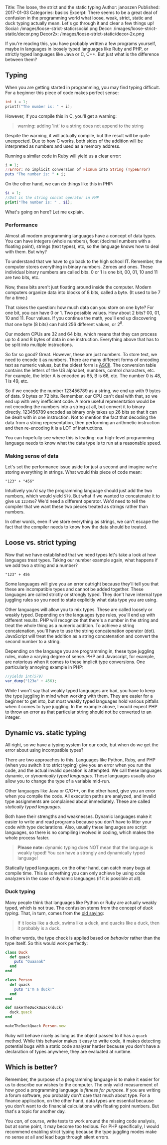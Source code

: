 Title:      The loose, the strict and the static typing
Author:     janoszen
Published:  2017-01-03
Categories: basics
Excerpt:    There seems to be a great deal of confusion in the programming world what loose, weak, strict, static and
            duck typing actually mean. Let's go through it and clear a few things up!
Social:     /images/loose-strict-static/social.png
Decor:      /images/loose-strict-static/decor.png
Decor2x:    /images/loose-strict-static/decor-2x.png

If you're reading this, you have probably written a few programs yourself, maybe in languages in loosely typed 
languages like Ruby and PHP, or strictly typed languages like Java or C, C++. But just what is the difference between
them?

## Typing

When you are getting started in programming, you may find typing difficult. For a beginner this piece of code makes 
perfect sense:

```c
int i = 1;
printf("The number is: " + i);
```

However, if you compile this in C, you'll get a warning: 

> warning: adding 'int' to a string does not append to the string

Despite the warning, it will actually compile, but the result will be quite unexpected. Due to how C works, both sides
of the addition will be interpreted as numbers and used as a memory address.

Running a similar code in Ruby will yield us a clear error:

```ruby
i = 1;
//Error: no implicit conversion of Fixnum into String (TypeError)
puts "The number is: " + i;
```

On the other hand, we can do things like this in PHP:

```php
$i = 1;
//Dot is the string concat operator in PHP
print("The number is: " . $i);
```

What's going on here? Let me explain.

### Performance

Almost all modern programming languages have a concept of data types. You can have integers (whole numbers), float 
(decimal numbers with a floating point), strings (text types), etc, so the language knows how to deal with them. But 
why? 

To understand that we have to go back to the high school IT. Remember, the computer stores everything in binary 
numbers. Zeroes and ones. These individual binary numbers are called bits. 0 or 1 is one bit, 00, 01, 10 and 11 are 
two bits, etc.

Now, these bits aren't just floating around inside the computer. Modern computers organize data into blocks of 8 
bits, called a byte. (It used to be 7 for a time.)

That raises the question: how much data can you store on one byte? For one bit, you can have 0 or 1. Two possible 
values. How about 2 bits? 00, 01, 10 and 11. Four values. If you continue the math, you'll end up discovering that 
one byte (8 bits) can hold 256 different values, or 2<sup>8</sup>.

Our modern CPUs are 32 and 64 bits, which means that they can process up to 4 and 8 bytes of data in one instruction.
Everything above that has to be split into multiple instructions.

So far so good? Great. However, these are just numbers. To store text, we need to encode it as numbers. There are 
many different forms of encoding text as numeric values, but the oldest form is
[ASCII](https://en.wikipedia.org/wiki/ASCII). The conversion table contains the letters of the US alphabet, numbers, 
control characters, etc. For example, the letter A is encoded as 65, B is 66, etc. The number 0 is 48, 1 is 49, etc.

So if we encode the number 123456789 as a string, we end up with 9 bytes of data. 9 bytes or 72 bits. Remember, our 
CPU can't deal with that, so we end up with very inefficient code. A more useful representation would be not encoding
the numbers into a string at all, but convert it to binary directly. 123456789 encoded as binary only takes up 26 
bits so that it can be dealt with in one instruction. Not to mention the fact that decoding the data from a string 
representation, then performing an arithmetic instruction and then re-encoding it is a LOT of instructions.

You can hopefully see where this is leading: our high-level programming language needs to know what the data
type is to run at a reasonable speed.

### Making sense of data

Let's set the performance issue aside for just a second and imagine we're storing everything in strings. What would 
this piece of code mean:

```
"123" + "456"
```

Intuitively you'd say the programming language should just add the two numbers, which would yield `579`. But what if 
we wanted to concatenate it to give us `123456`? We'd need a different operator. We'd need to tell the compiler that 
we want these two pieces treated as strings rather than numbers.

In other words, even if we store everything as strings, we can't escape the fact that the compiler needs to know how 
the data should be treated.

## Loose vs. strict typing

Now that we have established that we need types let's take a look at how languages treat types. Taking our number 
example again, what happens if we add two a string and a number?

```
"123" + 456
```

Some languages will give you an error outright because they'll tell you that these are incompatible types and cannot 
be added together. These languages are called strictly or strongly typed. They don't have internal type juggling rules 
so you need to state explicitly what data type you are using.

Other languages will allow you to mix types. These are called loosely or weakly typed. Depending on the languages type 
rules, you'll end up with different results. PHP will recognize that there's a number in the string and treat 
the whole thing as a numeric addition. To achieve a string concatenation, you'll have to use the string 
concatenation operator (dot). JavaScript will treat the addition as a string concatenation and convert the second 
number to a string.

Depending on the language you are programming in, these type juggling rules, make a varying degree of sense. PHP and 
Javascript, for example, are notorious when it comes to these implicit type conversions. One particularly annoying 
example in PHP:

```php
//yields int(579)
var_dump("123a" + 456);
```

While I won't say that weakly typed languages are bad, you have to keep the type juggling in mind when working with
them. They are easier for a beginner to get into, but most weakly typed languages hold various pitfalls when it comes to
type juggling. In the example above, I would expect PHP to throw an error as that particular string should not be
converted to an integer.

## Dynamic vs. static typing

All right, so we have a typing system for our code, but when do we get the error about using 
incompatible types?

There are two approaches to this. Languages like Python, Ruby, and PHP (when you switch it to strict typing) give you 
an error when you run the code, and the actual invalid operation is attempted. We call these languages dynamic, or 
*dynamically typed languages*. These languages usually also allow you to change the type of a variable mid-run.

Other languages like Java or C/C++, on the other hand, give you an error when you compile the code. All execution paths
are analyzed, and invalid type assignments are complained about immediately. These are called *statically typed 
languages*.

Both have their strengths and weaknesses. Dynamic languages make it easier to write and read programs because you 
don't have to litter your code with type declarations. Also, usually these languages are script languages, so there is
no compiling involved in coding, which makes the whole process faster.

> **Please note:** dynamic typing does NOT mean that the language is weakly typed! You can have a strongly and 
> dynamically typed language!

Statically typed languages, on the other hand, can catch many bugs at compile time. This is something you can only 
achieve by using code analyzers in the case of dynamic languages (if it is possible at all).

### Duck typing

Many people think that languages like Python or Ruby are actually weakly typed, which is not true. The confusion 
stems from the concept of *duck typing*. That, in turn, comes from the
[old saying](https://en.wikipedia.org/wiki/Duck_test):

> If it looks like a duck, swims like a duck, and quacks like a duck, then it probably is a duck.

In other words, the type check is applied based on *behavior* rather than the type itself. So this would work perfectly:

```ruby
class Duck
  def quack
    puts "Quaaaak"
  end
end

class Person
  def quack
    puts "I'm a duck!"
  end
end

def makeTheDuckQuack(duck)
  duck.quack
end

makeTheDuckQuack Person.new
```

Ruby will behave nicely as long as the object passed to it has a `quack` method. While this behavior makes it easy to
write code, it makes detecting potential bugs with a static code analyzer harder because you don't have a 
declaration of types anywhere, they are evaluated at runtime.

## Which is better?

Remember, the purpose of a programming language is to make it easier for us to describe our wishes to the computer. 
The only valid measurement of how good a programming language is *fitness for purpose*. If you are writing a 
forum software, you probably don't care that much about type. For a finance application, on the other hand, data types 
are essential because you don't want to do financial calculations with floating point numbers. But that's a topic for
 another day.

You *can*, of course, write tests to work around the missing code analysis, but at some point, it may become too 
tedious. For PHP specifically, I would recommend enabling strict typing because the type juggling modes make no sense 
at all and lead bugs through silent errors.

